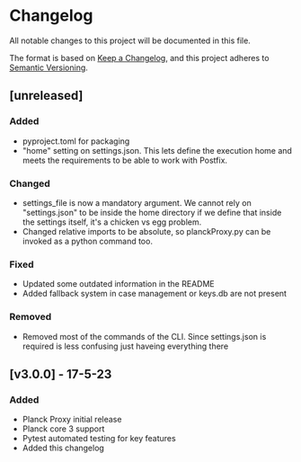 # Changelog
All notable changes to this project will be documented in this file.

The format is based on [Keep a Changelog](https://keepachangelog.com/en/1.0.0/),
and this project adheres to [Semantic Versioning](https://semver.org/spec/v2.0.0.html).

## [unreleased]
### Added
- pyproject.toml for packaging
- "home" setting on settings.json. This lets define the execution home and meets the requirements to be able to work with Postfix.

### Changed
- settings_file is now a mandatory argument. We cannot rely on "settings.json" to be inside the home directory if we define that inside the settings itself, it's a chicken vs egg problem.
- Changed relative imports to be absolute, so planckProxy.py can be invoked as a python command too.

### Fixed
- Updated some outdated information in the README
- Added fallback system in case management or keys.db are not present

### Removed
- Removed most of the commands of the CLI. Since settings.json is required is less confusing just haveing everything there

## [v3.0.0] - 17-5-23
### Added
- Planck Proxy initial release
- Planck core 3 support
- Pytest automated testing for key features
- Added this changelog
